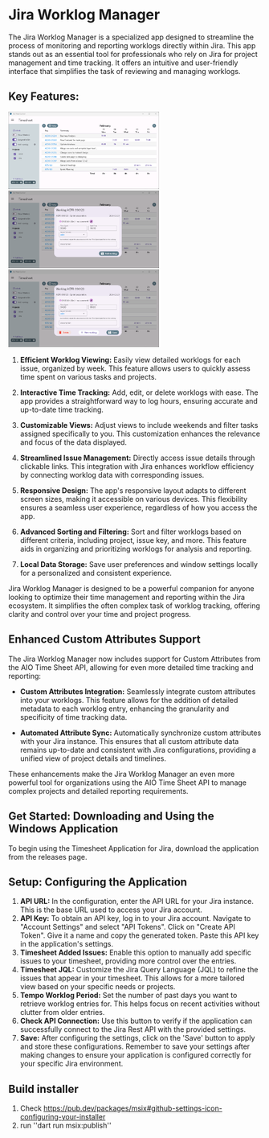 # Jira Worklog Manager

The Jira Worklog Manager is a specialized app designed to streamline the process of monitoring and reporting worklogs directly within Jira. This app stands out as an essential tool for professionals who rely on Jira for project management and time tracking. It offers an intuitive and user-friendly interface that simplifies the task of reviewing and managing worklogs.

## Key Features:

<img src="https://github.com/luisfgfurtado/jira_time_ctrl/blob/main/res/mainwindow.png?raw=true" width="300">
<img src="https://github.com/luisfgfurtado/jira_time_ctrl/blob/main/res/openworklog.png?raw=true" width="300">
<img src="https://github.com/luisfgfurtado/jira_time_ctrl/blob/main/res/editworklog.png?raw=true" width="300">

1. **Efficient Worklog Viewing:** Easily view detailed worklogs for each issue, organized by week. This feature allows users to quickly assess time spent on various tasks and projects.

1. **Interactive Time Tracking:** Add, edit, or delete worklogs with ease. The app provides a straightforward way to log hours, ensuring accurate and up-to-date time tracking.

1. **Customizable Views:** Adjust views to include weekends and filter tasks assigned specifically to you. This customization enhances the relevance and focus of the data displayed.

1. **Streamlined Issue Management:** Directly access issue details through clickable links. This integration with Jira enhances workflow efficiency by connecting worklog data with corresponding issues.

1. **Responsive Design:** The app's responsive layout adapts to different screen sizes, making it accessible on various devices. This flexibility ensures a seamless user experience, regardless of how you access the app.

1. **Advanced Sorting and Filtering:** Sort and filter worklogs based on different criteria, including project, issue key, and more. This feature aids in organizing and prioritizing worklogs for analysis and reporting.

1. **Local Data Storage:** Save user preferences and window settings locally for a personalized and consistent experience.

Jira Worklog Manager is designed to be a powerful companion for anyone looking to optimize their time management and reporting within the Jira ecosystem. It simplifies the often complex task of worklog tracking, offering clarity and control over your time and project progress.

## Enhanced Custom Attributes Support

The Jira Worklog Manager now includes support for Custom Attributes from the AIO Time Sheet API, allowing for even more detailed time tracking and reporting:

- **Custom Attributes Integration:** Seamlessly integrate custom attributes into your worklogs. This feature allows for the addition of detailed metadata to each worklog entry, enhancing the granularity and specificity of time tracking data.

- **Automated Attribute Sync:** Automatically synchronize custom attributes with your Jira instance. This ensures that all custom attribute data remains up-to-date and consistent with Jira configurations, providing a unified view of project details and timelines.

These enhancements make the Jira Worklog Manager an even more powerful tool for organizations using the AIO Time Sheet API to manage complex projects and detailed reporting requirements.

## Get Started: Downloading and Using the Windows Application

To begin using the Timesheet Application for Jira, download the application from the releases page.

## Setup: Configuring the Application

1. **API URL:** In the configuration, enter the API URL for your Jira instance. This is the base URL used to access your Jira account.
1. **API Key:**
To obtain an API key, log in to your Jira account.
Navigate to "Account Settings" and select "API Tokens".
Click on "Create API Token". Give it a name and copy the generated token.
Paste this API key in the application's settings.
1. **Timesheet Added Issues:** Enable this option to manually add specific issues to your timesheet, providing more control over the entries.
1. **Timesheet JQL:** Customize the Jira Query Language (JQL) to refine the issues that appear in your timesheet. This allows for a more tailored view based on your specific needs or projects.
1. **Tempo Worklog Period:** Set the number of past days you want to retrieve worklog entries for. This helps focus on recent activities without clutter from older entries.
1. **Check API Connection:** Use this button to verify if the application can successfully connect to the Jira Rest API with the provided settings.
1. **Save:** After configuring the settings, click on the 'Save' button to apply and store these configurations.
Remember to save your settings after making changes to ensure your application is configured correctly for your specific Jira environment.

## Build installer

1. Check https://pub.dev/packages/msix#github-settings-icon-configuring-your-installer
1. run ''dart run msix:publish''